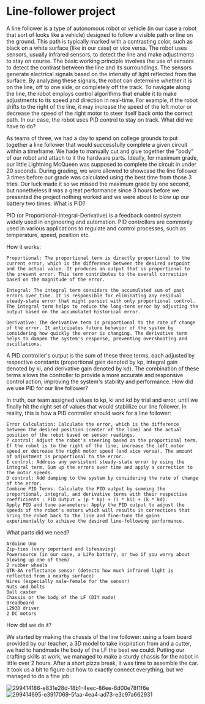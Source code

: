 # Line-follower project
A line follower is a type of autonomous robot or vehicle (in our case a robot that sort of looks like a vehicle) designed to follow a visible path or line on the ground. This path is typically marked with a contrasting color, such as black on a white surface (like in our case) or vice versa. The robot uses sensors, usually infrared sensors, to detect the line and make adjustments to stay on course. The basic working principle involves the use of sensors to detect the contrast between the line and its surroundings. The sensors generate electrical signals based on the intensity of light reflected from the surface. By analyzing these signals, the robot can determine whether it is on the line, off to one side, or completely off the track. To navigate along the line, the robot employs control algorithms that enable it to make adjustments to its speed and direction in real-time. For example, if the robot drifts to the right of the line, it may increase the speed of the left motor or decrease the speed of the right motor to steer itself back onto the correct path. In our case, the robot uses PID control to stay on track.
What did we have to do?

As teams of three, we had a day to spend on college grounds to put together a line follower that would successfully complete a given circuit within a timeframe. We hade to manually cut and glue together the "body" of our robot and attach to it the hardware parts. Ideally, for maximum grade, our little Lightning McQueen was supposed to complete the circuit in under 20 seconds. During grading, we were allowed to showcase the line follower 3 times before our grade was calculated using the best time from those 3 tries. Our luck made it so we missed the maximum grade by one second, but nonetheless it was a great performance since 3 hours before we presented the project nothing worked and we were about to blow up our battery two times.
What is PID?

PID (or Proportional-Integral-Derivative) is a feedback control system widely used in engineering and automation. PID controllers are commonly used in various applications to regulate and control processes, such as temperature, speed, position etc.

How it works:

    Proportional: The proportional term is directly proportional to the current error, which is the difference between the desired setpoint and the actual value. It produces an output that is proportional to the present error. This term contributes to the overall correction based on the magnitude of the error.

    Integral: The integral term considers the accumulated sum of past errors over time. It is responsible for eliminating any residual steady-state error that might persist with only proportional control. The integral term helps to reduce the long-term error by adjusting the output based on the accumulated historical error.

    Derivative: The derivative term is proportional to the rate of change of the error. It anticipates future behavior of the system by considering how quickly the error is changing. The derivative term helps to dampen the system's response, preventing overshooting and oscillations.

A PID controller's output is the sum of these three terms, each adjusted by respective constants (proportional gain denoted by kp, integral gain denoted by ki, and derivative gain denoted by kd). The combination of these terms allows the controller to provide a more accurate and responsive control action, improving the system's stability and performance.
How did we use PID for our line follower?

In truth, our team assigned values to kp, ki and kd by trial and error, until we finally hit the right set of values that would stabiilize our line follower. In reality, this is how a PID controller should work for a line follower:

    Error Calculation: Calculate the error, which is the difference between the desired position (center of the line) and the actual position of the robot based on sensor readings.
    P control: Adjust the robot's steering based on the proportional term. If the robot is to the right of the line, increase the left motor speed or decrease the right motor speed (and vice versa). The amount of adjustment is proportional to the error.
    I control: Address any persistent steady-state error by using the integral term. Sum up the errors over time and apply a correction to the motor speeds.
    D control: Add damping to the system by considering the rate of change of the error.
    Combine PID Terms: Calculate the PID output by summing the proportional, integral, and derivative terms with their respective coefficients : PID Output = (p * kp) + (i * ki) + (k * kd).
    Apply PID and tune parameters: Apply the PID output to adjust the speeds of the robot's motors which will results in corrections that bring the robot back to the line and fine-tune the gains experimentally to achieve the desired line-following performance.

What parts did we need?

    Arduino Uno
    Zip-ties (very importand and lifesaving)
    Powersource (in our case, a LiPo battery, or two if you worry about blowing up one of them)
    2 rubber wheels
    QTR-8A reflectance sensor (detects how much infrared light is reflected from a nearby surface)
    Wires (especially male-female for the sensor)
    Nuts and bolts
    Ball caster
    Chassis or the body of the LF (DIY made)
    Breadboard
    L293D driver
    2 DC motors

How did we do it?

We started by making the chassis of the line follower: using a foam board provided by our teacher, a 3D model to take inspiration from and a cutter, we had to handmade the body of the LF the best we could. Putting our crafting skills at work, we managed to make a sturdy chassis for the robot in little over 2 hours. After a short pizza break, it was time to assemble the car. It took us a bit to figure out how to exactly connect everything, but we managed to do a fine job.

![299414186-e831e28d-18b1-4eec-86ee-6d00e78f1f6e](https://github.com/anamaria1-png/Line-follower/assets/89720718/4ee42b46-f2d8-4e38-8034-da16319081e2)
![299414695-e3917069-5faa-4ea4-ad73-e3c97a662931](https://github.com/anamaria1-png/Line-follower/assets/89720718/8f52d2af-dcaa-49e3-9a46-b4f84dac88fe)




